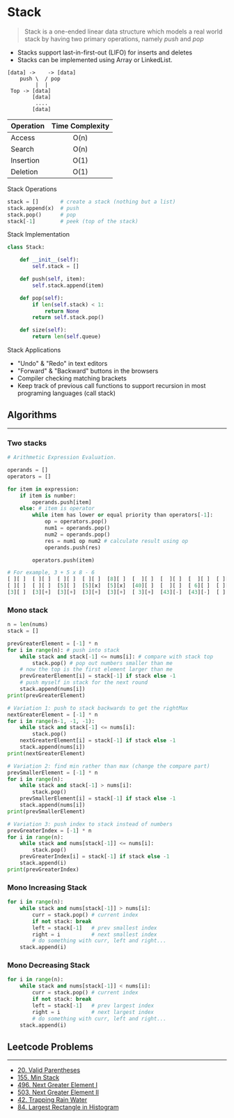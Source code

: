 # Stack

> Stack is a one-ended linear data structure which models a real world stack by having two primary operations, namely _push_ and _pop_

- Stacks support last-in-first-out (LIFO) for inserts and deletes
- Stacks can be implemented using Array or LinkedList.

```
[data] ->    -> [data]
    push \  / pop
         |  |
 Top -> [data]
        [data]
         ....
        [data]
```

| Operation  | Time Complexity |
| ---------- | :-------------: |
| Access     | O(n)            |
| Search     | O(n)            |
| Insertion  | O(1)            |
| Deletion   | O(1)            |

Stack Operations
```py
stack = []       # create a stack (nothing but a list)
stack.append(x)  # push
stack.pop()      # pop
stack[-1]        # peek (top of the stack)
```

Stack Implementation
```py
class Stack:

    def __init__(self):
        self.stack = []

    def push(self, item):
        self.stack.append(item)

    def pop(self):
        if len(self.stack) < 1:
            return None
        return self.stack.pop()

    def size(self):
        return len(self.queue)
```

Stack Applications
- "Undo" & "Redo" in text editors
- "Forward" & "Backward" buttons in the browsers
- Compiler checking matching brackets
- Keep track of previous call functions to support recursion in most programing languages (call stack)

## Algorithms
---

### Two stacks

```py
# Arithmetic Expression Evaluation.

operands = []
operators = []

for item in expression:
    if item is number:
        operands.push[item]
    else: # item is operator
        while item has lower or equal priority than operators[-1]:
            op = operators.pop()
            num1 = operands.pop()
            num2 = operands.pop()
            res = num1 op num2 # calculate result using op
            operands.push(res)

        operators.push(item)

# For example, 3 + 5 x 8 - 6
[ ][ ]  [ ][ ]  [ ][ ]  [ ][ ]  [8][ ]  [  ][ ]  [  ][ ]  [  ][ ]  [ ][ ]
[ ][ ]  [ ][ ]  [5][ ]  [5][x]  [5][x]  [40][ ]  [  ][ ]  [ 6][ ]  [ ][ ]
[3][ ]  [3][+]  [3][+]  [3][+]  [3][+]  [ 3][+]  [43][-]  [43][-]  [ ][ ]
```

### Mono stack

```py
n = len(nums)
stack = []

prevGreaterElement = [-1] * n
for i in range(n): # push into stack
    while stack and stack[-1] <= nums[i]: # compare with stack top
        stack.pop() # pop out numbers smaller than me
    # now the top is the first element larger than me
    prevGreaterElement[i] = stack[-1] if stack else -1
    # push myself in stack for the next round
    stack.append(nums[i])
print(prevGreaterElement)

# Variation 1: push to stack backwards to get the rightMax
nextGreaterElement = [-1] * n
for i in range(n-1, -1, -1):
    while stack and stack[-1] <= nums[i]:
        stack.pop()
    nextGreaterElement[i] = stack[-1] if stack else -1
    stack.append(nums[i])
print(nextGreaterElement)

# Variation 2: find min rather than max (change the compare part)
prevSmallerElement = [-1] * n
for i in range(n):
    while stack and stack[-1] > nums[i]:
        stack.pop()
    prevSmallerElement[i] = stack[-1] if stack else -1
    stack.append(nums[i])
print(prevSmallerElement)

# Variation 3: push index to stack instead of numbers
prevGreaterIndex = [-1] * n
for i in range(n):
    while stack and nums[stack[-1]] <= nums[i]:
        stack.pop()
    prevGreaterIndex[i] = stack[-1] if stack else -1
    stack.append(i)
print(prevGreaterIndex)
```

### Mono Increasing Stack
```py
for i in range(n):
    while stack and nums[stack[-1]] > nums[i]:
        curr = stack.pop() # current index
        if not stack: break
        left = stack[-1]   # prev smallest index
        right = i          # next smallest index
        # do something with curr, left and right...
    stack.append(i)
```

### Mono Decreasing Stack
```py
for i in range(n):
    while stack and nums[stack[-1]] < nums[i]:
        curr = stack.pop() # current index
        if not stack: break
        left = stack[-1]   # prev largest index
        right = i          # next largest index
        # do something with curr, left and right...
    stack.append(i)
```

## Leetcode Problems
---

- [20. Valid Parentheses](https://leetcode.com/problems/valid-parentheses/)
- [155. Min Stack](https://leetcode.com/problems/min-stack/)
- [496. Next Greater Element I](https://leetcode.com/problems/next-greater-element-i/)
- [503. Next Greater Element II](https://leetcode.com/problems/next-greater-element-ii/)
- [42. Trapping Rain Water](https://leetcode.com/problems/trapping-rain-water/)
- [84. Largest Rectangle in Histogram](https://leetcode.com/problems/largest-rectangle-in-histogram/)
